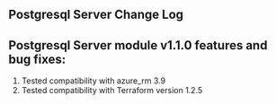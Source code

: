 ## Postgresql Server Change Log
## Postgresql Server module v1.1.0 features and bug fixes:
1. Tested compatibility with azure_rm 3.9
2. Tested compatibility with Terraform version 1.2.5
